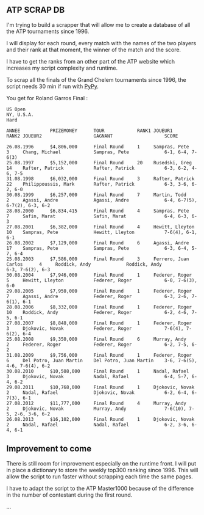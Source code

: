 ATP SCRAP DB
------------

I'm trying to build a scrapper that will allow me to create a database of all the ATP tournaments since 1996.

I will display for each round, every match with the names of the two players and their rank at that moment, the winner of the match and the score.


I have to get the ranks from an other part of the ATP website which increases my script complexity and runtime.

To scrap all the finals of the Grand Chelem tournaments since 1996, the script needs 30 min if run with [PyPy](http://pypy.org/).

You get for Roland Garros Final :

```
US Open
NY, U.S.A.
Hard

ANNEE           PRIZEMONEY      TOUR            RANK1 JOUEUR1                   RANK2 JOUEUR2                   GAGNANT                   SCORE

26.08.1996      $4,806,000      Final Round     1     Sampras, Pete             3     Chang, Michael            Sampras, Pete             6-1, 6-4, 7-6(3)
25.08.1997      $5,152,000      Final Round     20    Rusedski, Greg            14    Rafter, Patrick           Rafter, Patrick           6-3, 6-2, 4-6, 7-5
31.08.1998      $6,032,000      Final Round     3     Rafter, Patrick           22    Philippoussis, Mark       Rafter, Patrick           6-3, 3-6, 6-2, 6-0
30.08.1999      $6,257,000      Final Round     7     Martin, Todd              2     Agassi, Andre             Agassi, Andre             6-4, 6-7(5), 6-7(2), 6-3, 6-2
28.08.2000      $6,834,415      Final Round     4     Sampras, Pete             7     Safin, Marat              Safin, Marat              6-4, 6-3, 6-3
27.08.2001      $6,382,000      Final Round     4     Hewitt, Lleyton           10    Sampras, Pete             Hewitt, Lleyton           7-6(4), 6-1, 6-1
26.08.2002      $7,129,000      Final Round     6     Agassi, Andre             17    Sampras, Pete             Sampras, Pete             6-3, 6-4, 5-7, 6-4
25.08.2003      $7,586,000      Final Round     3     Ferrero, Juan Carlos      4     Roddick, Andy             Roddick, Andy             6-3, 7-6(2), 6-3
30.08.2004      $7,946,000      Final Round     1     Federer, Roger            5     Hewitt, Lleyton           Federer, Roger            6-0, 7-6(3), 6-0
29.08.2005      $7,950,000      Final Round     1     Federer, Roger            7     Agassi, Andre             Federer, Roger            6-3, 2-6, 7-6(1), 6-1
28.08.2006      $8,332,000      Final Round     1     Federer, Roger            10    Roddick, Andy             Federer, Roger            6-2, 4-6, 7-5, 6-1
27.08.2007      $8,848,000      Final Round     1     Federer, Roger            3     Djokovic, Novak           Federer, Roger            7-6(4), 7-6(2), 6-4
25.08.2008      $9,350,000      Final Round     6     Murray, Andy              2     Federer, Roger            Federer, Roger            6-2, 7-5, 6-2
31.08.2009      $9,756,000      Final Round     1     Federer, Roger            6     Del Potro, Juan Martin    Del Potro, Juan Martin    3-6, 7-6(5), 4-6, 7-6(4), 6-2
30.08.2010      $10,508,000     Final Round     1     Nadal, Rafael             3     Djokovic, Novak           Nadal, Rafael             6-4, 5-7, 6-4, 6-2
29.08.2011      $10,768,000     Final Round     1     Djokovic, Novak           2     Nadal, Rafael             Djokovic, Novak           6-2, 6-4, 6-7(3), 6-1
27.08.2012      $11,777,000     Final Round     4     Murray, Andy              2     Djokovic, Novak           Murray, Andy              7-6(10), 7-5, 2-6, 3-6, 6-2
26.08.2013      $16,102,000     Final Round     1     Djokovic, Novak           2     Nadal, Rafael             Nadal, Rafael             6-2, 3-6, 6-4, 6-1
```

Improvement to come
---------------------

There is still room for improvement especially on the runtime front.
I will put in place a dictionary to store the weekly top300 ranking since 1996. This will allow the script to run faster without scrapping each time the same pages.

I have to adapt the script to the ATP Master1000 because of the difference in the number of contestant during the first round.

...